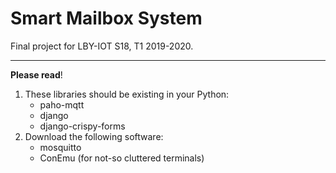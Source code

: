 # Smart Mailbox System
Final project for LBY-IOT S18, T1 2019-2020.

-----

**Please read**!

1. These libraries should be existing in your Python:
   - paho-mqtt
   - django
   - django-crispy-forms
2. Download the following software:
   - mosquitto
   - ConEmu (for not-so cluttered terminals)
